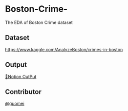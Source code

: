# Boston-Crime-
The EDA of Boston Crime dataset 

Dataset
---
https://www.kaggle.com/AnalyzeBoston/crimes-in-boston

Output
---
[🔗Notion OutPut](https://www.notion.so/Boston-Crime-Analysis-ea6ded8e7fec4eb3ad70ac4b0c284acc)

Contributor
---
[@guomei](https://github.com/Top1meimei)
